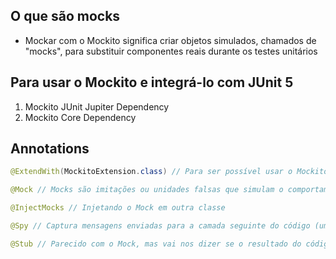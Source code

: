 ## O que são mocks

* Mockar com o Mockito significa criar objetos simulados, chamados de "mocks", para substituir componentes reais durante os testes unitários

## Para usar o Mockito e integrá-lo com JUnit 5

1. Mockito JUnit Jupiter Dependency
2. Mockito Core Dependency

## Annotations

```````java
@ExtendWith(MockitoExtension.class) // Para ser possível usar o Mockito

@Mock // Mocks são imitações ou unidades falsas que simulam o comportamento de unidades reais

@InjectMocks // Injetando o Mock em outra classe

@Spy // Captura mensagens enviadas para a camada seguinte do código (um teste mais real)

@Stub // Parecido com o Mock, mas vai nos dizer se o resultado do código retorna de acordo com os parâmetros passado, se retorna sucesso, erro ou exceção
```````


